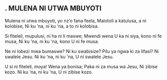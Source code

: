 ## . MULENA NI UTWA MBUYOTI

Mulena ni utwa mbuyoti, yo nz’o fana feela,
Malotoli a katulusa, a ni kolobise,
Ni ku ‘na, ni ku ‘na, a to ni kolobisa.


Si fiteleli, mupulusi, ni ha ni li maswe;
Mwendi wena U ka ni siya, kono ni fe musa,
Ni ku ‘na, ni ku ‘na, kono U ni fe musa.


Ne ni lobezi mwa bumaswe? Ni ku swabisize?
Pilu ya ngwa ki za lifasi? Ni swalele Jesu.
Ni ku ‘na, ni ku ‘na, U ni swalele Jesu.


U si ni fiteleli, moya! Wena ya bonisa;
Paka ni za musa wa Jesu, Ni zibise kozo.
Ni ku ‘na, ni ku ‘na, U ni zibise kozo.

